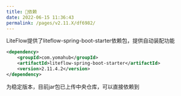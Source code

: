 ```yaml
---
title: 🧬依赖
date: 2022-06-15 11:36:43
permalink: /pages/v2.11.X/df6982/
---
```


LiteFlow提供了liteflow-spring-boot-starter依赖包，提供自动装配功能

```xml
<dependency>
    <groupId>com.yomahub</groupId>
    <artifactId>liteflow-spring-boot-starter</artifactId>
    <version>2.11.4.2</version>
</dependency>
```

为稳定版本，目前jar包已上传中央仓库，可以直接依赖到